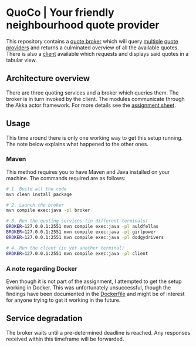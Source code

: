 # QuoCo | Your friendly neighbourhood quote provider

This repository contains a [quote broker](./broker/) which will query [multiple](./auldfellas/) [quote](./dodgydrivers/) [providers](./girlpower/)
and returns a culminated overview of all the available quotes. There is also a [client](./client/) available which requests and displays said quotes in a tabular view.

## Architecture overview

There are three quoting services and a broker which queries them. The broker is in turn invoked by the client. The modules communicate through the Akka actor framework. For more details see the [assignment sheet](Assignment.pdf).

## Usage

This time around there is only one working way to get this setup running. The note below explains what happened to the other ones.

### Maven

This method requires you to have Maven and Java installed on your machine. The commands required are as follows:

```bash
# 1. Build all the code
mvn clean install package

# 2. Launch the broker
mvn compile exec:java -pl broker

# 3. Run the quoting services (in different terminals)
BROKER=127.0.0.1:2551 mvn compile exec:java -pl auldfellas
BROKER=127.0.0.1:2551 mvn compile exec:java -pl girlpower
BROKER=127.0.0.1:2551 mvn compile exec:java -pl dodgydrivers

# 4. Run the client (in yet another terminal)
BROKER=127.0.0.1:2551 mvn compile exec:java -pl client
```

### A note regarding Docker

Even though it is not part of the assignment, I attempted to get the setup working in Docker. This was unfortunately unsuccessful, though the findings have been documented in the [Dockerfile](./Dockerfile) and might be of interest for anyone trying to get it working in the future.

## Service degradation

The broker waits until a pre-determined deadline is reached. Any responses received within this timeframe will be forwarded.
